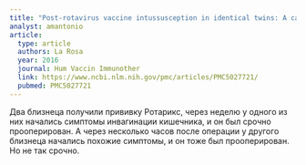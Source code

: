 ```yaml
---
title: "Post-rotavirus vaccine intussusception in identical twins: A case report"
analyst: amantonio
article:
  type: article
  authors: La Rosa
  year: 2016
  journal: Hum Vaccin Immunother
  link: https://www.ncbi.nlm.nih.gov/pmc/articles/PMC5027721/
  pubmed: PMC5027721
---
```


Два близнеца получили прививку Ротарикс, через неделю у одного из них начались симптомы инвагинации кишечника, и он был срочно прооперирован. А через несколько часов после операции у другого близнеца начались похожие симптомы, и он тоже был прооперирован. Но не так срочно.

